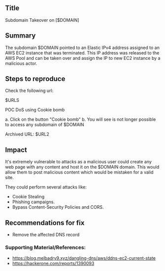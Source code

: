 ## Title
Subdomain Takeover on [$DOMAIN]

## Summary

The subdomain $DOMAIN pointed to an Elastic IPv4 address assigned to an AWS EC2 instance that was terminated. This IP address was released to the AWS Pool and can be taken over and assign the IP to new EC2 instance by a malicious actor.


## Steps to reproduce
 
Check the following url:

$URLS

POC  DoS using Cookie bomb

a. Click on the button "Cookie bomb"
b. You will see is not longer possible to access any subdomain of $DOMAIN


Archived URL: $URL2

## Impact

It's extremely vulnerable to attacks as a malicious user could create any web page with any content and host it on the $DOMAIN domain. This would allow them to post malicious content which would be mistaken for a valid site. 

They could perform several attacks like:
 - Cookie Stealing
 - Phishing campaigns. 
 - Bypass Content-Security Policies and CORS.

 
## Recommendations for fix

* Remove the affected DNS record
 

### Supporting Material/References:

- https://blog.melbadry9.xyz/dangling-dns/aws/ddns-ec2-current-state
- https://hackerone.com/reports/1390093

